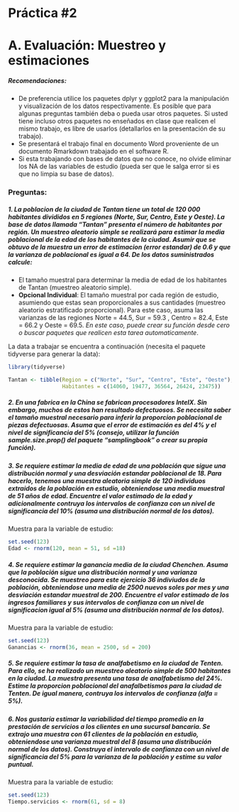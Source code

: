 Práctica \#2
================

# A. Evaluación: Muestreo y estimaciones

##### Recomendaciones:

-   De preferencia utilice los paquetes dplyr y ggplot2 para la
    manipulación y visualización de los datos respectivamente. Es
    posible que para algunas preguntas también deba o pueda usar otros
    paquetes. Si usted tiene incluso otros paquetes no enseñados en
    clase que realicen el mismo trabajo, es libre de usarlos
    (detallarlos en la presentación de su trabajo).
-   Se presentará el trabajo final en documento Word proveniente de un
    documento Rmarkdown trabajado en el software R.
-   Si esta trabajando con bases de datos que no conoce, no olvide
    eliminar los NA de las variables de estudio (pueda ser que le salga
    error si es que no limpia su base de datos).

### Preguntas:

##### 1. La poblacion de la ciudad de Tantan tiene un total de 120 000 habitantes divididos en 5 regiones (Norte, Sur, Centro, Este y Oeste). La base de datos llamada “Tantan” presenta el número de habitantes por región. Un muestreo aleatorio simple se realizará para estimar la media poblacional de la edad de los habitantes de la ciudad. Asumir que se obtuvo de la muestra un error de estimacion (error estandar) de 0.6 y que la varianza de poblacional es igual a 64. De los datos suministrados calcule:

-   El tamaño muestral para determinar la media de edad de los
    habitantes de Tantan (muestreo aleatorio simple).
-   **Opcional Individual**: El tamaño muestral por cada región de
    estudio, asumiendo que estas sean proporcionales a sus cantidades
    (muestreo aleatorio estratificado proporcional). Para este caso,
    asuma las varianzas de las regiones Norte = 44.5, Sur = 59.3 ,
    Centro = 82.4, Este = 66.2 y Oeste = 69.5. *En este caso, puede
    crear su función desde cero o buscar paquetes que realicen esta
    tarea automaticamente*.

La data a trabajar se encuentra a continuación (necesita el paquete
tidyverse para generar la data):

``` r
library(tidyverse)

Tantan <- tibble(Region = c("Norte", "Sur", "Centro", "Este", "Oeste"),
                 Habitantes = c(14060, 19477, 36564, 26424, 23475))
```

##### 2. En una fabrica en la China se fabrican procesadores IntelX. Sin embargo, muchos de estos han resultado defectuosos. Se necesita saber el tamaño muestral necesario para inferir la proporcion poblacional de piezas defectuosas. Asuma que el error de estimación es del 4% y el nivel de significancia del 5% (consejo, utilizar la función sample.size.prop() del paquete “samplingbook” o crear su propia función).

##### 3. Se requiere estimar la media de edad de una población que sigue una distribución normal y una desviación estandar poblacional de 18. Para hacerlo, tenemos una muestra aleatoria simple de 120 individuos extraidos de la población en estudio, obteniendose una media muestral de 51 años de edad. Encuentre el valor estimado de la edad y adicionalmente contruya los intervalos de confianza con un nivel de significancia del 10% (asuma una distribución normal de los datos).

Muestra para la variable de estudio:

``` r
set.seed(123)
Edad <- rnorm(120, mean = 51, sd =18)
```

##### 4. Se requiere estimar la ganancia media de la ciudad Chenchen. Asuma que la población sigue una distribución normal y una varianza desconocida. Se muestreo para este ejercicio 36 indiviudos de la población, obteniendose una media de 2500 nuevos soles por mes y una desviación estandar muestral de 200. Encuentre el valor estimado de los ingresos familiares y sus intervalos de confianza con un nivel de significacion igual al 5% (asuma una distribución normal de los datos).

Muestra para la variable de estudio:

``` r
set.seed(123)
Ganancias <- rnorm(36, mean = 2500, sd = 200)
```

##### 5. Se requiere estimar la tasa de analfabetismo en la ciudad de Tenten. Para ello, se ha realizado un muestreo aleatorio simple de 500 habitantes en la ciudad. La muestra presenta una tasa de analfabetismo del 24%. Estime la proporcion poblacional del anafalbetismos para la ciudad de Tenten. De igual manera, contruya los intervalos de confianza (alfa = 5%).

##### 6. Nos gustaría estimar la variabilidad del tiempo promedio en la prestación de servicios a los clientes en una sucursal bancaria. Se extrajo una muestra con 61 clientes de la población en estudio, obteniendose una varianza muestral del 8 (asuma una distribución normal de los datos). Construya el intervalo de confianza con un nivel de significancia del 5% para la varianza de la población y estime su valor puntual.

Muestra para la variable de estudio:

``` r
set.seed(123)
Tiempo.servicios <- rnorm(61, sd = 8)
```
